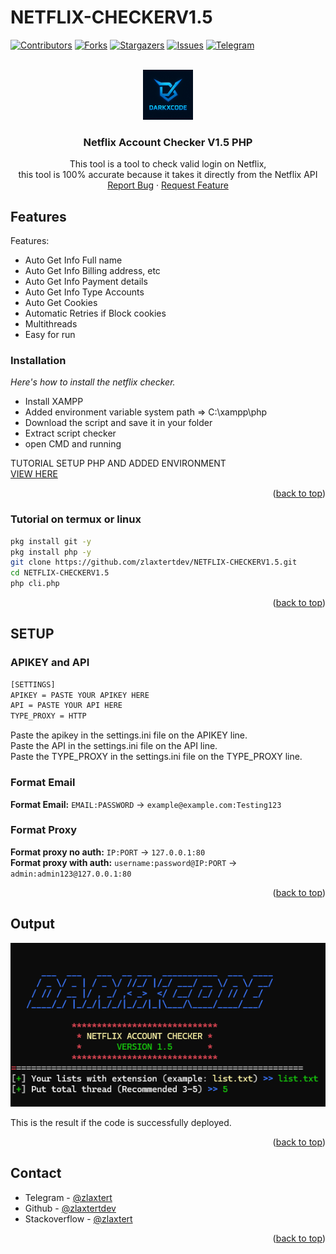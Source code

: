 <a id="readme-top"></a>
# NETFLIX-CHECKERV1.5

[![Contributors][contributors-shield]][contributors-url]
[![Forks][forks-shield]][forks-url]
[![Stargazers][stars-shield]][stars-url]
[![Issues][issues-shield]][issues-url]
[![Telegram][telegram-shield]][telegram-url]

<!-- PROJECT LOGO -->
<br />
<div align="center">
  <a href="https://t.me/zlaxtert">
    <img src="img/darkxcode.PNG" alt="Logo" width="80" height="80">
  </a>

  <h3 align="center">Netflix Account Checker V1.5 PHP</h3>

  <p align="center">
    This tool is a tool to check valid login on Netflix, <br />
    this tool is 100% accurate because it takes it directly from the Netflix API
    <br />
    <a href="https://t.me/zlaxtert">Report Bug</a>
    &middot;
    <a href="https://t.me/zlaxtert">Request Feature</a>
  </p>
</div>


## Features

Features:
* Auto Get Info Full name
* Auto Get Info Billing address, etc
* Auto Get Info Payment details
* Auto Get Info Type Accounts
* Auto Get Cookies
* Automatic Retries if Block cookies
* Multithreads
* Easy for run
<!-- GETTING STARTED -->

### Installation

_Here's how to install the netflix checker._

* Install XAMPP
* Added environment variable system path => C:\xampp\php
* Download the script and save it in your folder
* Extract script checker
* open CMD and running

TUTORIAL SETUP PHP AND ADDED ENVIRONMENT<br />
[VIEW HERE](https://fellowtuts.com/php/run-php-from-command-line-in-windows-and-xampp/)

<p align="right">(<a href="#readme-top">back to top</a>)</p>

### Tutorial on termux or linux
   ```sh
   pkg install git -y
   pkg install php -y
   git clone https://github.com/zlaxtertdev/NETFLIX-CHECKERV1.5.git
   cd NETFLIX-CHECKERV1.5
   php cli.php
   ```
<p align="right">(<a href="#readme-top">back to top</a>)</p>

## SETUP
### APIKEY and API
   ```sh
   [SETTINGS]
   APIKEY = PASTE YOUR APIKEY HERE
   API = PASTE YOUR API HERE
   TYPE_PROXY = HTTP
   ```
<p>
  Paste the apikey in the settings.ini file on the APIKEY line. <br />
  Paste the API in the settings.ini file on the API line. <br />
  Paste the TYPE_PROXY in the settings.ini file on the TYPE_PROXY line. <br />
</p>

### Format Email
**Format Email:** `EMAIL:PASSWORD` → `example@example.com:Testing123`
### Format Proxy
**Format proxy no auth:** `IP:PORT` → `127.0.0.1:80`<br />
**Format proxy with auth:** `username:password@IP:PORT` → `admin:admin123@127.0.0.1:80`

<p align="right">(<a href="#readme-top">back to top</a>)</p>


<!-- OUTPUT -->
## Output

[![Product Name Screen Shot][product-screenshot]](https://t.me/zlaxtert)

This is the result if the code is successfully deployed.

<p align="right">(<a href="#readme-top">back to top</a>)</p>


<!-- CONTACT -->
## Contact

* Telegram - [@zlaxtert](https://t.me/zlaxtert)
* Github - [@zlaxtertdev](https://github.com/zlaxtertdev)
* Stackoverflow - [@zlaxtert](https://stackoverflow.com/users/31033623)

<p align="right">(<a href="#readme-top">back to top</a>)</p>




<!-- MARKDOWN LINKS & IMAGES -->
<!-- https://www.markdownguide.org/basic-syntax/#reference-style-links -->
[contributors-shield]: https://img.shields.io/github/contributors/zlaxtertdev/TelegramBotV1.svg?style=for-the-badge
[contributors-url]: https://github.com/zlaxtertdev/TelegramBotV1/graphs/contributors
[forks-shield]: https://img.shields.io/github/forks/zlaxtertdev/TelegramBotV1.svg?style=for-the-badge
[forks-url]: https://github.com/zlaxtertdev/TelegramBotV1/network/members
[stars-shield]: https://img.shields.io/github/stars/zlaxtertdev/TelegramBotV1.svg?style=for-the-badge
[stars-url]: https://github.com/zlaxtertdev/TelegramBotV1/stargazers
[issues-shield]: https://img.shields.io/github/issues/zlaxtertdev/TelegramBotV1.svg?style=for-the-badge
[issues-url]: https://github.com/zlaxtertdev/TelegramBotV1/issues
[telegram-shield]: https://img.shields.io/badge/telegram-blue.svg?style=for-the-badge&logo=telegram&colorB=555
[telegram-url]: https://t.me/zlaxtert
[product-screenshot]: img/ress.png
